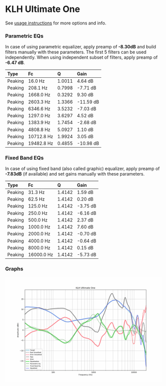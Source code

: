 # KLH Ultimate One
See [usage instructions](https://github.com/jaakkopasanen/AutoEq#usage) for more options and info.

### Parametric EQs
In case of using parametric equalizer, apply preamp of **-8.30dB** and build filters manually
with these parameters. The first 5 filters can be used independently.
When using independent subset of filters, apply preamp of **-6.47 dB**.

| Type    | Fc         |      Q | Gain      |
|:--------|:-----------|:-------|:----------|
| Peaking | 16.0 Hz    | 1.0011 | 4.64 dB   |
| Peaking | 208.1 Hz   | 0.7998 | -7.71 dB  |
| Peaking | 1668.0 Hz  | 0.3292 | 9.30 dB   |
| Peaking | 2603.3 Hz  | 1.3366 | -11.59 dB |
| Peaking | 6346.6 Hz  | 3.5232 | -7.03 dB  |
| Peaking | 1297.0 Hz  | 3.6297 | 4.52 dB   |
| Peaking | 1383.9 Hz  | 1.7454 | -2.68 dB  |
| Peaking | 4808.8 Hz  | 5.0927 | 1.10 dB   |
| Peaking | 10712.8 Hz | 1.9924 | 3.05 dB   |
| Peaking | 19482.8 Hz | 0.4855 | -10.98 dB |

### Fixed Band EQs
In case of using fixed band (also called graphic) equalizer, apply preamp of **-7.83dB**
(if available) and set gains manually with these parameters.

| Type    | Fc         |      Q | Gain     |
|:--------|:-----------|:-------|:---------|
| Peaking | 31.3 Hz    | 1.4142 | 1.59 dB  |
| Peaking | 62.5 Hz    | 1.4142 | 0.20 dB  |
| Peaking | 125.0 Hz   | 1.4142 | -3.75 dB |
| Peaking | 250.0 Hz   | 1.4142 | -6.16 dB |
| Peaking | 500.0 Hz   | 1.4142 | 2.37 dB  |
| Peaking | 1000.0 Hz  | 1.4142 | 7.60 dB  |
| Peaking | 2000.0 Hz  | 1.4142 | -0.70 dB |
| Peaking | 4000.0 Hz  | 1.4142 | -0.64 dB |
| Peaking | 8000.0 Hz  | 1.4142 | 0.15 dB  |
| Peaking | 16000.0 Hz | 1.4142 | -5.73 dB |

### Graphs
![](./KLH%20Ultimate%20One.png)